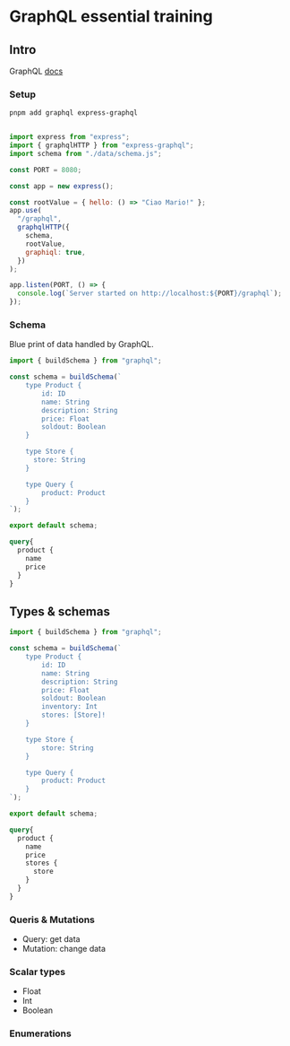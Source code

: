 # GraphQL essential training

## Intro

GraphQL [docs](https://graphql.org/)

### Setup

```sh
pnpm add graphql express-graphql
```

```js

import express from "express";
import { graphqlHTTP } from "express-graphql";
import schema from "./data/schema.js";

const PORT = 8080;

const app = new express();

const rootValue = { hello: () => "Ciao Mario!" };
app.use(
  "/graphql",
  graphqlHTTP({
    schema,
    rootValue,
    graphiql: true,
  })
);

app.listen(PORT, () => {
  console.log(`Server started on http://localhost:${PORT}/graphql`);
});
```

### Schema

Blue print of data handled by GraphQL.

```js
import { buildSchema } from "graphql";

const schema = buildSchema(`
    type Product {
        id: ID
        name: String
        description: String
        price: Float
        soldout: Boolean
    }

    type Store {
      store: String
    }

    type Query {
        product: Product
    }
`);

export default schema;
```

```graphql
query{
  product {
    name
    price
  }
}
```

## Types & schemas

```js
import { buildSchema } from "graphql";

const schema = buildSchema(`
    type Product {
        id: ID
        name: String
        description: String
        price: Float
        soldout: Boolean
        inventory: Int
        stores: [Store]!
    }

    type Store {
        store: String
    }

    type Query {
        product: Product
    }
`);

export default schema;
```

```graphql
query{
  product {
    name
    price
    stores {
      store
    }
  }
}
```

### Queris & Mutations

- Query: get data
- Mutation: change data

### Scalar types

- Float
- Int
- Boolean

### Enumerations

